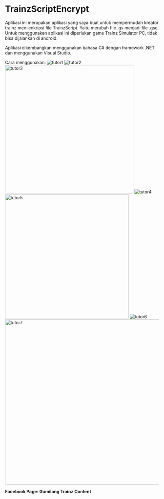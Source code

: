 # TrainzScriptEncrypt

Aplikasi ini merupakan aplikasi yang saya buat untuk mempermudah kreator trainz men-enkripsi file TrainzScript. Yaitu merubah file .gs menjadi file .gse. Untuk menggunakan aplikasi ini diperlukan game Trainz Simulator PC, tidak bisa dijalankan di android.

Aplikasi dikembangkan menggunakan bahasa C# dengan framework .NET dan menggunakan Visual Studio.

Cara menggunakan:
![tutor1](https://github.com/RidhoAji921/TrainzScriptEncrypt/assets/95759011/2004ba88-41c1-48ee-b06f-fcd6d3a42f16)
![tutor2](https://github.com/RidhoAji921/TrainzScriptEncrypt/assets/95759011/c6590292-2f0a-440b-abba-55e2f12286e3)
<img width="420" alt="tutor3" src="https://github.com/RidhoAji921/TrainzScriptEncrypt/assets/95759011/a28524af-ad8d-45da-a883-aa311d593e51">
![tutor4](https://github.com/RidhoAji921/TrainzScriptEncrypt/assets/95759011/1a0b4a54-0f6d-46d2-a3fd-eb26f0d47aae)
<img width="405" alt="tutor5" src="https://github.com/RidhoAji921/TrainzScriptEncrypt/assets/95759011/d1a38c6b-f4b2-4f91-a204-c50fc638cb58">
![tutor6](https://github.com/RidhoAji921/TrainzScriptEncrypt/assets/95759011/9a926096-c3c3-4048-8ec9-7533e302971d)
<img width="540" alt="tutor7" src="https://github.com/RidhoAji921/TrainzScriptEncrypt/assets/95759011/fea153f6-d460-4035-b937-cad160afea66">


**Facebook Page: Gumilang Trainz Content**
